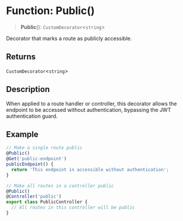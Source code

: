 # Function: Public()

> **Public**(): `CustomDecorator`\<`string`\>

Decorator that marks a route as publicly accessible.

## Returns

`CustomDecorator`\<`string`\>

## Description

When applied to a route handler or controller, this decorator allows the endpoint
to be accessed without authentication, bypassing the JWT authentication guard.

## Example

```ts
// Make a single route public
@Public()
@Get('public-endpoint')
publicEndpoint() {
  return 'This endpoint is accessible without authentication';
}

// Make all routes in a controller public
@Public()
@Controller('public')
export class PublicController {
  // All routes in this controller will be public
}
```
